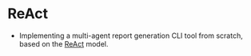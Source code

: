 # ReAct
- Implementing a multi-agent report generation CLI tool from scratch, based on the [ReAct](https://arxiv.org/abs/2210.03629) model.
